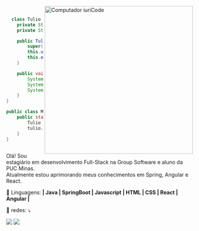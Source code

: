 <img src="https://raw.githubusercontent.com/MicaelliMedeiros/micaellimedeiros/master/image/computer-illustration.png" min-width="400px" max-width="400px" width="400px" align="right" alt="Computador iuriCode">

<p align="left">
  
```java
  
  class Tulio extends Human {
    private String universidade;
    private String empresa;

    public Tulio(String nome, String universidade, String empresa) {
        super(nome);
        this.universidade = universidade;
        this.empresa = empresa;
    }

    public void apresentacao() {
        System.out.println("Olá, eu sou " + nome);
        System.out.println("Sou estudante na " + universidade);
        System.out.println("Atualmente, estou fazendo estágio na empresa " + empresa);
    }
}

public class Main {
    public static void main(String[] args) {
        Tulio tulio = new Tulio("Tulio", "PUC Minas", "Group Software");
        tulio.apresentacao();
    }
}
  
```
</p>

<p align="left"> 
  Olá! Sou estagiário em desenvolvimento Full-Stack na Group Software e aluno da PUC Minas.<br>
  Atualmente estou aprimorando meus conhecimentos em Spring, Angular e React.
</p>

<p align="left">
  🦄 Linguagens: <strong> | Java | SpringBoot | Javascript | HTML | CSS | React | Angular |</strong>
</p>

<p align="left">
  💌 redes: ⤵️
</p>

<p align="left">
  <a href="#" alt="Gmail">
  <img src="https://img.shields.io/badge/-Gmail-FF0000?style=flat-square&labelColor=FF0000&logo=gmail&logoColor=white&link=LINK-DO-SEU-EMAIL" /></a>

  <a href="#" alt="Linkedin">
  <img src="https://img.shields.io/badge/-Linkedin-0e76a8?style=flat-square&logo=Linkedin&logoColor=white&link=https://www.linkedin.com/in/tulio-barros-palacine-a7550813a/" /></a>

</p>  
